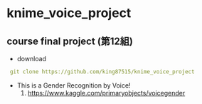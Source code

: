 # knime_voice_project
## course final project (第12組)
* download
```yaml
 git clone https://github.com/king87515/knime_voice_project
```
* This is a Gender Recognition by Voice!
  1. https://www.kaggle.com/primaryobjects/voicegender

